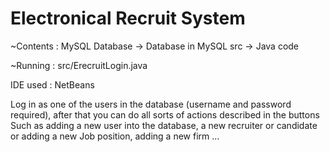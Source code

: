 # Electronical Recruit System
 
~Contents : 
MySQL Database -> Database in MySQL
src -> Java code 

~Running : src/ErecruitLogin.java

IDE used : NetBeans

Log in as one of the users in the database (username and password required), after that you can do all sorts of actions described in the buttons
Such as adding a new user into the database, a new recruiter or candidate or adding a new Job position, adding a new firm ...
